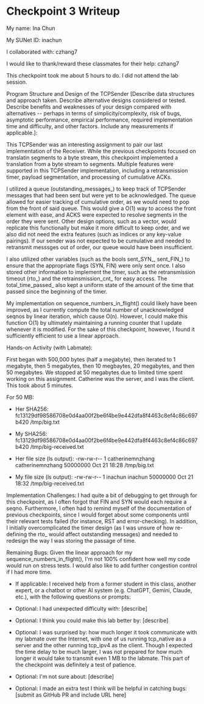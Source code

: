 Checkpoint 3 Writeup
====================

My name: Ina Chun

My SUNet ID: inachun

I collaborated with: czhang7

I would like to thank/reward these classmates for their help: czhang7

This checkpoint took me about 5 hours to do. I did not attend the lab session.

Program Structure and Design of the TCPSender [Describe data
structures and approach taken. Describe alternative designs considered
or tested.  Describe benefits and weaknesses of your design compared
with alternatives -- perhaps in terms of simplicity/complexity, risk
of bugs, asymptotic performance, empirical performance, required
implementation time and difficulty, and other factors. Include any
measurements if applicable.]: 

This TCPSender was an interesting assignment to pair our last implementation of the Receiver.
While the previous checkpoints focused on translatin segments to a byte stream, this 
checkpoint implemented a translation from a byte stream to segments. Multiple features were 
supported in this TCPSender implementation, including a retransmission timer, payload segmentation, 
and processing of cumulative ACKs.

I utilized a queue (outstanding_messages_) to keep track of TCPSender messages that had been
sent but were yet to be acknowledged. The queue allowed for easier tracking of cumulative order, 
as we would need to pop from the front of said queue. This would give a O(1) way to access
the front element with ease, and ACKS were expected to resolve segments in the order they were 
sent. Other design options, such as a vector, would replicate this functionally but make it more 
difficult to keep order, and we also did not need the extra features (such as indices or any key-value 
pairings). If our sender was not expected to be cumulative and needed to retransmit
messsges out of order, our queue would have been insufficient.

I also utilized other variables (such as the bools sent_SYN_, sent_FIN_) to ensure that the appropriate 
flags (SYN, FIN) were only sent once. I also stored other information to implement
the timer, such as the retransmission timeout (rto_) and the retrainsmission_cnt_ for easy access.
The total_time_passed_ also kept a uniform state of the amount of the time that passed since the 
beginning of the timer. 

My implementation on sequence_numbers_in_flight() could likely have been improved, as I 
currently compute the total number of unacknowledged seqnos by linear iteration, which cause O(n). 
However, I could make this function O(1) by ultimately maintaining a running counter that
I update whenever it is modified. For the sake of this checkpoint, however, I found it sufficiently
efficient to use a linear approach.

Hands-on Activity (with Labmate):

First began with 500,000 bytes (half a megabyte), then iterated to 1 megabyte, then 5 megabytes, then 10 megbaytes, 20 megabytes, and then 50 megabytes. We stopped at 50 megabytes due to limited time spent working
on this assignment. Catherine was the server, and I was the client. This took about 5 minutes.

For 50 MB:
- Her SHA256: fc13129df98586708e0d4aa00f2be6f4be9e442dfa8f4463c8ef4c86c697b420  /tmp/big.txt
- My SHA256: fc13129df98586708e0d4aa00f2be6f4be9e442dfa8f4463c8ef4c86c697b420  /tmp/big-received.txt

- Her file size (ls output): -rw-rw-r-- 1 catherinemnzhang catherinemnzhang 50000000 Oct 21 18:28 /tmp/big.txt
- My file size (ls output): -rw-rw-r-- 1 inachun inachun 50000000 Oct 21 18:32 /tmp/big-received.txt


Implementation Challenges:
I had quite a bit of debugging to get through for this checkpoint, as I often forgot that 
FIN and SYN would each require a seqno. Furthermore, I often had to remind myself of the documentation
of previous checkpoints, since I would forget about some components until their relevant tests failed 
(for instance, RST and error-checking). In addition, I initially overcomplicated the timer design (as I was 
unsure of how re-defining the rto_ would affect outstanding messages) and needed to redesign the way I was
storing the passage of time.

Remaining Bugs:
Given the linear approach for my sequence_numbers_in_flight(), I'm not 100% confident how 
well my code would run on stress tests. I would also like to add further congestion control 
if I had more time.

- If applicable: I received help from a former student in this class,
  another expert, or a chatbot or other AI system (e.g. ChatGPT,
  Gemini, Claude, etc.), with the following questions or prompts:
  

- Optional: I had unexpected difficulty with: [describe]

- Optional: I think you could make this lab better by: [describe]

- Optional: I was surprised by: how much longer it took communicate with my labmate over the 
Internet, with one of us running tcp_native as a server and the other running tcp_ipv4 as the
client. Though I expected the time delay to be much larger, I was not prepared for how much 
longer it would take to transmit even 1 MB to the labmate. This part of the checkpoint was definitely
a test of patience.

- Optional: I'm not sure about: [describe]

- Optional: I made an extra test I think will be helpful in catching bugs: [submit as GitHub PR
  and include URL here]
